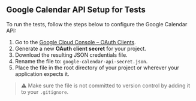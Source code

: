 ## Google Calendar API Setup for Tests

To run the tests, follow the steps below to configure the Google Calendar API:

1. Go to the [Google Cloud Console – OAuth Clients](https://console.cloud.google.com/auth/clients).
2. Generate a new **OAuth client secret** for your project.
3. Download the resulting JSON credentials file.
4. Rename the file to: `google-calendar-api-secret.json`.
5. Place the file in the root directory of your project or wherever your application expects it.

> ⚠️ Make sure the file is not committed to version control by adding it to your `.gitignore`.
